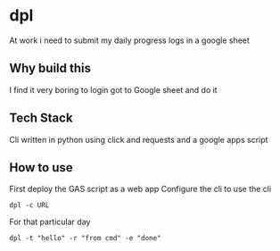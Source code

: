 # dpl
At work i need to submit my daily progress logs in a google sheet 

## Why build this
I find it very boring to login got to Google sheet and do it
## Tech Stack
Cli written in python using click and requests
and a google apps script
## How to use

First deploy the GAS script as a web app
Configure the cli to use the cli 
```
dpl -c URL
```

For that particular day 
```
dpl -t "hello" -r "from cmd" -e "done"
```